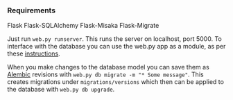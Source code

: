 ### Requirements

Flask
Flask-SQLAlchemy
Flask-Misaka
Flask-Migrate

Just run `web.py runserver`. This runs the server on localhost, port 5000. To interface with the database 
you can use the web.py app as a module, as per 
these [instructions](https://pythonhosted.org/Flask-SQLAlchemy/quickstart.html).

When you make changes to the database model you can save them as [Alembic](https://alembic.readthedocs.org/en/latest/)
revisions with `web.py db migrate -m "* Some message"`. This creates migrations under `migrations/versions` which then
can be applied to the database with `web.py db upgrade`.